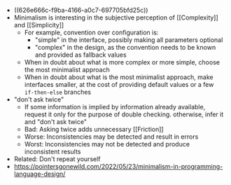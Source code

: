 - ((626e666c-f9ba-4166-a0c7-697705bfd25c))
- Minimalism is interesting in the subjective perception of [[Complexity]] and [[Simplicity]]
	- For example, convention over configuration is:
		- "simple" in the interface, possibly making all parameters optional
		- "complex" in the design, as the convention needs to be known and provided as fallback values
	- When in doubt about what is more complex or more simple, choose the most minimalist approach
	- When in doubt about what is the most minimalist approach, make interfaces smaller, at the cost of providing default values or a few `if-then-else` branches
- "don't ask twice"
	- If some information is implied by information already available, request it only for the purpose of double checking. otherwise, infer it and "don't ask twice"
	- Bad: Asking twice adds unnecessary [[Friction]]
	- Worse: Inconsistencies may be detected and result in errors
	- Worst: Inconsistencies may not be detected and produce inconsistent results
- Related: Don't repeat yourself
- https://pointersgonewild.com/2022/05/23/minimalism-in-programming-language-design/